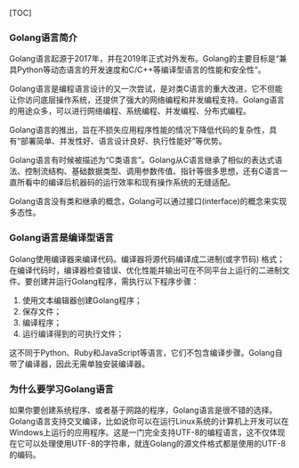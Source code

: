 [TOC]

### Golang语言简介

Golang语言起源于2017年，并在2019年正式对外发布。Golang的主要目标是“兼具Python等动态语言的开发速度和C/C++等编译型语言的性能和安全性“。

Golang语言是编程语言设计的又一次尝试，是对类C语言的重大改进，它不但能让你访问底层操作系统，还提供了强大的网络编程和并发编程支持。Golang语言的用途众多，可以进行网络编程、系统编程、并发编程、分布式编程。

Golang语言的推出，旨在不损失应用程序性能的情况下降低代码的复杂性，具有“部署简单、并发性好、语言设计良好、执行性能好”等优势。

Golang语言有时候被描述为“C类语言”。Golang从C语言继承了相似的表达式语法、控制流结构、基础数据类型、调用参数传值、指针等很多思想，还有C语言一直所看中的编译后机器码的运行效率和现有操作系统的无缝适配。

Golang语言没有类和继承的概念，Golang可以通过接口(interface)的概念来实现多态性。

### Golang语言是编译型语言

Golang使用编译器来编译代码。编译器将源代码编译成二进制(或字节码)
格式；在编译代码时，编译器检查错误、优化性能并输出可在不同平台上运行的二进制文件。要创建并运行Golang程序，需执行以下程序步骤：

1. 使用文本编辑器创建Golang程序；
2. 保存文件；
3. 编译程序；
4. 运行编译得到的可执行文件；

这不同于Python、Ruby和JavaScript等语言，它们不包含编译步骤。Golang自带了编译器，因此无需单独安装编译器。

### 为什么要学习Golang语言

如果你要创建系统程序、或者基于网路的程序，Golang语言是很不错的选择。Golang语言支持交叉编译，比如说你可以在运行Linux系统的计算机上开发可以在Windows上运行的应用程序。这是一门完全支持UTF-8的编程语言，这不仅体现在它可以处理使用UTF-8的字符串，就连Golang的源文件格式都是使用的UTF-8的编码。

